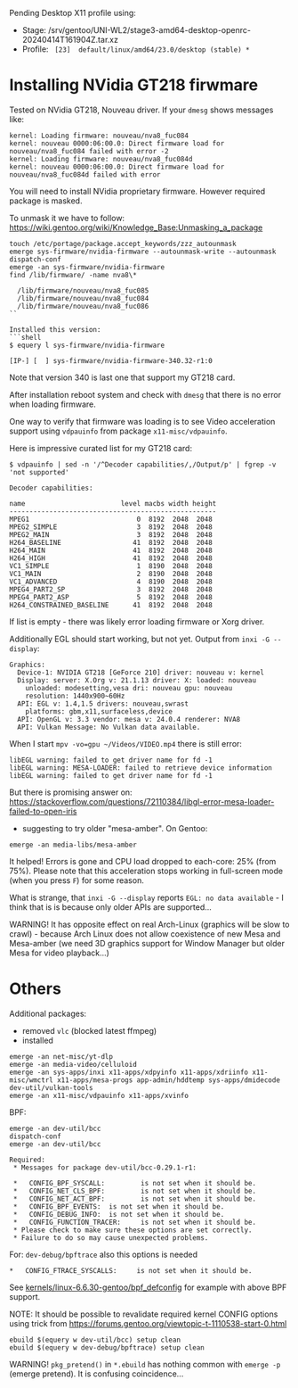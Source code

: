 
Pending Desktop X11 profile using:
- Stage: /srv/gentoo/UNI-WL2/stage3-amd64-desktop-openrc-20240414T161904Z.tar.xz
- Profile: ` [23]  default/linux/amd64/23.0/desktop (stable) *`

# Installing NVidia GT218 firwmare

Tested on NVidia GT218, Nouveau driver. If your `dmesg` shows messages like:
```
kernel: Loading firmware: nouveau/nva8_fuc084
kernel: nouveau 0000:06:00.0: Direct firmware load for nouveau/nva8_fuc084 failed with error -2
kernel: Loading firmware: nouveau/nva8_fuc084d
kernel: nouveau 0000:06:00.0: Direct firmware load for nouveau/nva8_fuc084d failed with error
```
You will need to install NVidia proprietary firmware. However required package is masked.

To unmask it we have to follow: https://wiki.gentoo.org/wiki/Knowledge_Base:Unmasking_a_package

```shell
touch /etc/portage/package.accept_keywords/zzz_autounmask
emerge sys-firmware/nvidia-firmware --autounmask-write --autounmask
dispatch-conf
emerge -an sys-firmware/nvidia-firmware
find /lib/firmware/ -name nva8\*

  /lib/firmware/nouveau/nva8_fuc085
  /lib/firmware/nouveau/nva8_fuc084
  /lib/firmware/nouveau/nva8_fuc086
``

Installed this version:
```shell
$ equery l sys-firmware/nvidia-firmware

[IP-] [  ] sys-firmware/nvidia-firmware-340.32-r1:0
```
Note that version 340 is last one that support my GT218 card.

After installation reboot system and check with `dmesg` that there is no error when loading firmware.

One way to verify that firmware was loading is to see Video acceleration support using `vdpauinfo`
from package `x11-misc/vdpauinfo`.

Here is impressive curated list for my GT218 card:
```shell
$ vdpauinfo | sed -n '/^Decoder capabilities/,/Output/p' | fgrep -v 'not supported'

Decoder capabilities:

name                        level macbs width height
----------------------------------------------------
MPEG1                           0  8192  2048  2048
MPEG2_SIMPLE                    3  8192  2048  2048
MPEG2_MAIN                      3  8192  2048  2048
H264_BASELINE                  41  8192  2048  2048
H264_MAIN                      41  8192  2048  2048
H264_HIGH                      41  8192  2048  2048
VC1_SIMPLE                      1  8190  2048  2048
VC1_MAIN                        2  8190  2048  2048
VC1_ADVANCED                    4  8190  2048  2048
MPEG4_PART2_SP                  3  8192  2048  2048
MPEG4_PART2_ASP                 5  8192  2048  2048
H264_CONSTRAINED_BASELINE      41  8192  2048  2048
```

If list is empty - there was likely error loading firmware or Xorg driver.

Additionally EGL should start working, but not yet. Output from `inxi -G --display`:

```
Graphics:
  Device-1: NVIDIA GT218 [GeForce 210] driver: nouveau v: kernel
  Display: server: X.Org v: 21.1.13 driver: X: loaded: nouveau
    unloaded: modesetting,vesa dri: nouveau gpu: nouveau
    resolution: 1440x900~60Hz
  API: EGL v: 1.4,1.5 drivers: nouveau,swrast
    platforms: gbm,x11,surfaceless,device
  API: OpenGL v: 3.3 vendor: mesa v: 24.0.4 renderer: NVA8
  API: Vulkan Message: No Vulkan data available.
```

When I start `mpv -vo=gpu ~/Videos/VIDEO.mp4` there is still error:
```
libEGL warning: failed to get driver name for fd -1
libEGL warning: MESA-LOADER: failed to retrieve device information
libEGL warning: failed to get driver name for fd -1
```
But there is promising answer on:
https://stackoverflow.com/questions/72110384/libgl-error-mesa-loader-failed-to-open-iris
- suggesting to try older "mesa-amber". On Gentoo:

```shell
emerge -an media-libs/mesa-amber
```

It helped! Errors is gone and CPU load dropped to each-core: 25% (from 75%). Please note that
this acceleration stops working in full-screen mode (when you press `F`) for some reason.

What is strange, that `inxi -G --display` reports `EGL: no data available` - I think that is is because
only older APIs are supported...

WARNING! It has opposite effect on real Arch-Linux (graphics will be slow to crawl) - because Arch
Linux does not allow coexistence of new Mesa and Mesa-amber (we need 3D graphics support for Window Manager
but older Mesa for video playback...)

# Others

Additional packages:
- removed `vlc` (blocked latest ffmpeg)
- installed

```
emerge -an net-misc/yt-dlp
emerge -an media-video/celluloid
emerge -an sys-apps/inxi x11-apps/xdpyinfo x11-apps/xdriinfo x11-misc/wmctrl x11-apps/mesa-progs app-admin/hddtemp sys-apps/dmidecode dev-util/vulkan-tools
emerge -an x11-misc/vdpauinfo x11-apps/xvinfo
```

BPF:
```
emerge -an dev-util/bcc
dispatch-conf
emerge -an dev-util/bcc

Required:
 * Messages for package dev-util/bcc-0.29.1-r1:

 *   CONFIG_BPF_SYSCALL:         is not set when it should be.
 *   CONFIG_NET_CLS_BPF:         is not set when it should be.
 *   CONFIG_NET_ACT_BPF:         is not set when it should be.
 *   CONFIG_BPF_EVENTS:  is not set when it should be.
 *   CONFIG_DEBUG_INFO:  is not set when it should be.
 *   CONFIG_FUNCTION_TRACER:     is not set when it should be.
 * Please check to make sure these options are set correctly.
 * Failure to do so may cause unexpected problems.
```

For: `dev-debug/bpftrace` also this options is needed
```
*   CONFIG_FTRACE_SYSCALLS:     is not set when it should be.
```

See [kernels/linux-6.6.30-gentoo/bpf_defconfig](kernels/linux-6.6.30-gentoo/bpf_defconfig) for
example with above BPF support.

NOTE: It should be possible to revalidate required kernel CONFIG options using
trick from https://forums.gentoo.org/viewtopic-t-1110538-start-0.html
```shell
ebuild $(equery w dev-util/bcc) setup clean
ebuild $(equery w dev-debug/bpftrace) setup clean
```
WARNING! `pkg_pretend()` in `*.ebuild` has nothing common with `emerge -p` (emerge pretend). It is
confusing coincidence...

